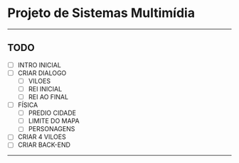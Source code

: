 # Projeto de Sistemas Multimídia
---
## TODO

- [ ] INTRO INICIAL
- [ ] CRIAR DIALOGO
    - [ ] VILOES
    - [ ] REI INICIAL
    - [ ] REI AO FINAL
- [ ] FÍSICA
    - [ ] PREDIO CIDADE
    - [ ] LIMITE DO MAPA
    - [ ] PERSONAGENS
- [ ] CRIAR 4 VILOES
- [ ] CRIAR BACK-END
---